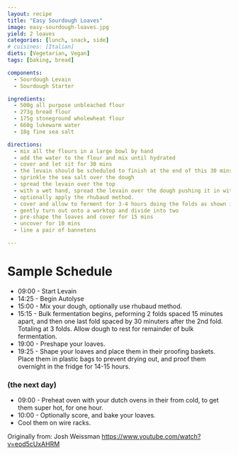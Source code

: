 ```yaml
---
layout: recipe
title: "Easy Sourdough Loaves"
image: easy-sourdough-loaves.jpg
yield: 2 loaves
categories: [lunch, snack, side]
# cuisines: [Italian]
diets: [Vegetarian, Vegan]
tags: [baking, bread]

components:
  - Sourdough Levain
  - Sourdough Starter

ingredients:
  - 500g all purpose unbleached flour
  - 273g bread flour
  - 175g stoneground wholewheat flour
  - 660g lukewarm water
  - 18g fine sea salt

directions:
  - mix all the flours in a large bowl by hand
  - add the water to the flour and mix until hydrated
  - cover and let sit for 30 mins
  - the levain should be scheduled to finish at the end of this 30 mins
  - sprinkle the sea salt over the dough
  - spread the levain over the top
  - with a wet hand, spread the levain over the dough pushing it in with fingertips and eventually mixing it all together evenly. This should take only a minute or two.
  - optionally apply the rhubaud method.
  - cover and allow to ferment for 3-4 hours doing the folds as shown in the schedule
  - gently turn out onto a worktop and divide into two
  - pre-shape the loaves and cover for 15 mins
  - uncover for 10 mins
  - line a pair of bannetons

---
```


# Sample Schedule

* 09:00 - Start Levain
* 14:25 - Begin Autolyse
* 15:00 - Mix your dough, optionally use rhubaud method.
* 15:15 - Bulk fermentation begins, peforming 2 folds spaced 15 minutes apart, and then one last fold spaced by 30 minuters after the 2nd fold. Totaling at 3 folds. Allow dough to rest for remainder of bulk fermentation.
* 19:00 - Preshape your loaves.
* 19:25 - Shape your loaves and place them in their proofing baskets. Place them in plastic bags to prevent drying out, and proof them overnight in the fridge for 14-15 hours.

### (the next day)

* 09:00 - Preheat oven with your dutch ovens in their from cold, to get them super hot, for one hour.
* 10:00 - Optionally score, and bake your loaves.
* Cool them on wire racks.


Originally from: Josh Weissman
https://www.youtube.com/watch?v=eod5cUxAHRM
